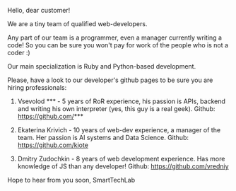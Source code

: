 
Hello, dear customer!

We are a tiny team of qualified web-developers. 

Any part of our team is a programmer, even a manager currently writing a code! So you can be sure you won't pay for work of the people who is not a coder :)

Our main specialization is Ruby and Python-based development.

Please, have a look to our developer's github pages to be sure you are hiring professionals:

1. Vsevolod *** - 5 years of RoR experience, his passion is APIs, backend and writing his own interpreter (yes, this guy is a real geek). Github: https://github.com/***

2. Ekaterina Krivich - 10 years of web-dev experience, a manager of the team. Her passion is AI systems and Data Science. 
Github: https://github.com/kiote

3. Dmitry Zudochkin - 8 years of web development experience. Has more knowledge of JS than any developer!
Github: https://github.com/vredniy 

Hope to hear from you soon, 
SmartTechLab
